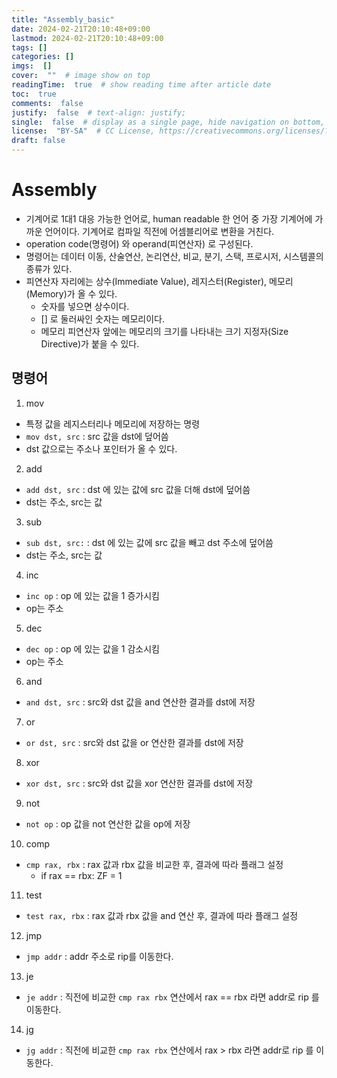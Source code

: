 ```yaml
---
title: "Assembly_basic"
date: 2024-02-21T20:10:48+09:00
lastmod: 2024-02-21T20:10:48+09:00
tags: []
categories: []
imgs:  []
cover:  ""  # image show on top
readingTime:  true  # show reading time after article date
toc:  true
comments:  false
justify:  false  # text-align: justify;
single:  false  # display as a single page, hide navigation on bottom, like as about page.
license:  "BY-SA"  # CC License, https://creativecommons.org/licenses/?lang=ko
draft: false
---
```



# Assembly
- 기계어로 1대1 대응 가능한 언어로, human readable 한 언어 중 가장 기계어에 가까운 언어이다. 기계어로 컴파일 직전에 어셈블리어로 변환을 거친다.
- operation code(명령어) 와 operand(피연산자) 로 구성된다.
- 명령어는 데이터 이동, 산술연산, 논리연산, 비교, 분기, 스택, 프로시저, 시스템콜의 종류가 있다. 
- 피연산자 자리에는 상수(Immediate Value), 레지스터(Register), 메모리(Memory)가 올 수 있다.  
  - 숫자를 넣으면 상수이다. 
  - [] 로 둘러싸인 숫자는 메모리이다.
  - 메모리 피연산자 앞에는 메모리의 크기를 나타내는 크기 지정자(Size Directive)가 붙을 수 있다.


## 명령어
1. mov
 - 특정 값을 레지스터리나 메모리에 저장하는 명령
 - `mov dst, src` : src 값을 dst에 덮어씀
 - dst 값으로는 주소나 포인터가 올 수 있다.
2. add 
 - `add dst, src` : dst 에 있는 값에 src 값을 더해 dst에 덮어씀
 - dst는 주소, src는 값
3. sub
 - `sub dst, src:` : dst 에 있는 값에 src 값을 빼고 dst 주소에 덮어씀
 - dst는 주소, src는 값
4. inc
 - `inc op` : op 에 있는 값을 1 증가시킴
 - op는 주소
5. dec
 - `dec op` : op 에 있는 값을 1 감소시킴
 - op는 주소

6. and
 - `and dst, src` : src와 dst 값을 and 연산한 결과를 dst에 저장
7. or
 - `or dst, src` : src와 dst 값을 or 연산한 결과를 dst에 저장
8. xor
 - `xor dst, src` : src와 dst 값을 xor 연산한 결과를 dst에 저장
9. not
 - `not op` : op 값을 not 연산한 값을 op에 저장
10. comp
 - `cmp rax, rbx` : rax 값과 rbx 값을 비교한 후, 결과에 따라 플래그 설정
   - if rax == rbx: ZF = 1
11. test
 - `test rax, rbx` : rax 값과 rbx 값을 and 연산 후, 결과에 따라 플래그 설정
12. jmp
 - `jmp addr` : addr 주소로 rip를 이동한다.
13. je
 - `je addr` : 직전에 비교한 `cmp rax rbx` 연산에서  rax == rbx 라면 addr로 rip 를 이동한다.
14. jg
 - `jg addr` : 직전에 비교한 `cmp rax rbx` 연산에서  rax > rbx 라면 addr로 rip 를 이동한다.